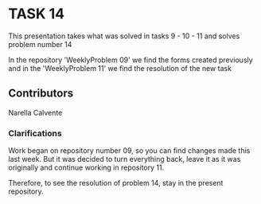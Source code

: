 # TASK 14

This presentation takes what was solved in tasks 9 - 10 - 11 and solves problem number 14

In the repository 'WeeklyProblem 09' we find the forms created previously and in the 'WeeklyProblem 11' we find the resolution of the new task

## Contributors

Narella Calvente

### Clarifications

Work began on repository number 09, so you can find changes made this last week. But it was decided to turn everything back, leave it as it was originally and continue working in repository 11.

Therefore, to see the resolution of problem 14, stay in the present repository.